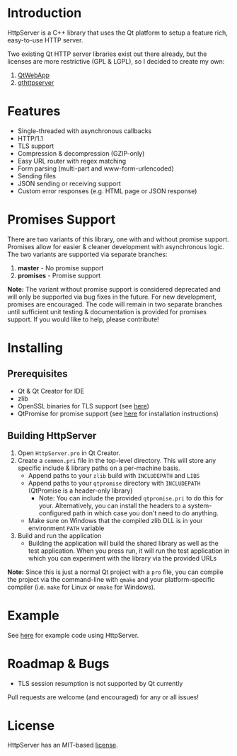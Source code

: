 Introduction
=================
HttpServer is a C++ library that uses the Qt platform to setup a feature rich, easy-to-use HTTP server.

Two existing Qt HTTP server libraries exist out there already, but the licenses are more restrictive (GPL & LGPL), so I decided to create my own:

1. [QtWebApp](https://github.com/fffaraz/QtWebApp)
2. [qthttpserver](https://github.com/qt-labs/qthttpserver)

Features
=================
* Single-threaded with asynchronous callbacks
* HTTP/1.1
* TLS support
* Compression & decompression (GZIP-only)
* Easy URL router with regex matching
* Form parsing (multi-part and www-form-urlencoded)
* Sending files
* JSON sending or receiving support
* Custom error responses (e.g. HTML page or JSON response)

Promises Support
=================
There are two variants of this library, one with and without promise support. Promises allow for easier & cleaner development with asynchronous logic. The two variants are supported via separate branches:

1. **master** - No promise support
2. **promises** - Promise support

**Note:** The variant without promise support is considered deprecated and will only be supported via bug fixes in the future. For new development, promises are encouraged. The code will remain in two separate branches until sufficient unit testing & documentation is provided for promises support. If you would like to help, please contribute!

Installing
=================
Prerequisites
-------------
* Qt & Qt Creator for IDE
* zlib
* OpenSSL binaries for TLS support (see [here](https://doc.qt.io/qt-5/ssl.html#enabling-and-disabling-ssl-support))
* QtPromise for promise support (see [here](https://qtpromise.netlify.app/qtpromise/getting-started.html#installation) for installation instructions)

Building HttpServer
-------------------------
1. Open `HttpServer.pro` in Qt Creator.
2. Create a `common.pri` file in the top-level directory. This will store any specific include & library paths on a per-machine basis.
   * Append paths to your `zlib` build with `INCLUDEPATH` and `LIBS`
   * Append paths to your `qtpromise` directory with `INCLUDEPATH` (QtPromise is a header-only library)
      * Note: You can include the provided `qtpromise.pri` to do this for your. Alternatively, you can install the headers to a system-configured path in which case you don't need to do anything.
   * Make sure on Windows that the compiled zlib DLL is in your environment `PATH` variable
3. Build and run the application
   * Building the application will build the shared library as well as the test application. When you press run, it will run the test application in which you can experiment with the library via the provided URLs

**Note:** Since this is just a normal Qt project with a `pro` file, you can compile the project via the command-line with `qmake` and your platform-specific compiler (i.e. `make` for Linux or `nmake` for Windows).

Example
=================
See [here](https://github.com/addisonElliott/HttpServer/blob/master/test/MyServer.cpp) for example code using HttpServer.

Roadmap & Bugs
=================
* TLS session resumption is not supported by Qt currently

Pull requests are welcome (and encouraged) for any or all issues!

License
=================
HttpServer has an MIT-based [license](https://github.com/addisonElliott/HttpServer/blob/master/LICENSE).